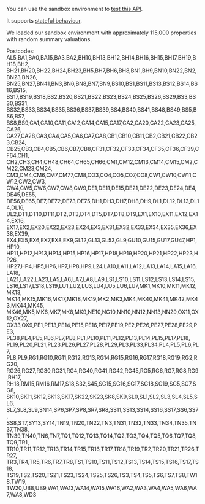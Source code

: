 You can use the sandbox environment to [test this API](https://developer.service.hmrc.gov.uk/api-documentation/docs/testing).

It supports [stateful behaviour](https://developer.service.hmrc.gov.uk/api-documentation/docs/testing/stateful-behaviour).

We loaded our sandbox environment with approximately 115,000 properties with random summary valuations.  

Postcodes:
AL5,BA1,BA0,BA15,BA3,BA2,BH10,BH13,BH12,BH14,BH16,BH15,BH17,BH19,BH18,BH2,
BH21,BH20,BH22,BH24,BH23,BH5,BH7,BH6,BH8,BN1,BH9,BN10,BN22,BN2,BN23,BN26,
BN25,BN27,BN41,BN3,BN6,BN8,BN7,BN9,BS10,BS1,BS11,BS13,BS12,BS14,BS16,BS15,
BS17,BS19,BS18,BS2,BS20,BS21,BS22,BS23,BS24,BS25,BS26,BS29,BS3,BS30,BS31,
BS32,BS33,BS34,BS35,BS36,BS37,BS39,BS4,BS40,BS41,BS48,BS49,BS5,BS6,BS7,
BS8,BS9,CA1,CA10,CA11,CA12,CA14,CA15,CA17,CA2,CA20,CA22,CA23,CA25,CA26,
CA27,CA28,CA3,CA4,CA5,CA6,CA7,CA8,CB1,CB10,CB11,CB2,CB21,CB22,CB23,CB24,
CB25,CB3,CB4,CB5,CB6,CB7,CB8,CF31,CF32,CF33,CF34,CF35,CF36,CF39,CF64,CH1,
CH2,CH3,CH4,CH48,CH64,CH65,CH66,CM1,CM12,CM13,CM14,CM15,CM2,CM22,CM23,CM24,
CM3,CM4,CM6,CM7,CM77,CM8,CO3,CO4,CO5,CO7,CO8,CW1,CW10,CW11,CW12,CW2,CW3,
CW4,CW5,CW6,CW7,CW8,CW9,DE1,DE11,DE15,DE21,DE22,DE23,DE24,DE4,DE45,DE55,
DE56,DE65,DE7,DE72,DE73,DE75,DH1,DH3,DH7,DH8,DH9,DL1,DL12,DL13,DL14,DL16,
DL2,DT1,DT10,DT11,DT2,DT3,DT4,DT5,DT7,DT8,DT9,EX1,EX10,EX11,EX12,EX14,EX16,
EX17,EX2,EX20,EX22,EX23,EX24,EX3,EX31,EX32,EX33,EX34,EX35,EX36,EX38,EX39,
EX4,EX5,EX6,EX7,EX8,EX9,GL12,GL13,GL53,GL9,GU10,GU15,GU17,GU47,HP1,HP10,
HP11,HP12,HP13,HP14,HP15,HP16,HP17,HP18,HP19,HP20,HP21,HP22,HP23,HP26,
HP27,HP4,HP5,HP6,HP7,HP8,HP9,L24,LA10,LA11,LA12,LA13,LA14,LA15,LA16,LA18,
LA21,LA22,LA23,LA5,LA6,LA7,LA8,LA9,LS1,LS10,LS11,LS12,LS13,LS14,LS15,
LS16,LS17,LS18,LS19,LU1,LU2,LU3,LU4,LU5,LU6,LU7,MK1,MK10,MK11,MK12,MK13,
MK14,MK15,MK16,MK17,MK18,MK19,MK2,MK3,MK4,MK40,MK41,MK42,MK43,MK44,MK45,
MK46,MK5,MK6,MK7,MK8,MK9,NE10,NG10,NN10,NN12,NN13,NN29,OX11,OX12,OX27,
OX33,OX9,PE1,PE13,PE14,PE15,PE16,PE17,PE19,PE2,PE26,PE27,PE28,PE29,PE3,
PE38,PE4,PE5,PE6,PE7,PE8,PL1,PL10,PL11,PL12,PL13,PL14,PL15,PL17,PL18,
PL19,PL20,PL21,PL23,PL26,PL27,PL28,PL29,PL3,PL33,PL34,PL4,PL5,PL6,PL7,
PL8,PL9,RG1,RG10,RG11,RG12,RG13,RG14,RG15,RG16,RG17,RG18,RG19,RG2,RG20,
RG26,RG27,RG30,RG31,RG4,RG40,RG41,RG42,RG45,RG5,RG6,RG7,RG8,RG9,RH17,
RH18,RM15,RM16,RM17,S18,S32,S45,SG15,SG16,SG17,SG18,SG19,SG5,SG7,SG8,
SK10,SK11,SK12,SK13,SK17,SK22,SK23,SK8,SK9,SL0,SL1,SL2,SL3,SL4,SL5,SL6,
SL7,SL8,SL9,SN14,SP6,SP7,SP8,SR7,SR8,SS11,SS13,SS14,SS16,SS17,SS6,SS7,
SS8,ST7,SY13,SY14,TN19,TN20,TN22,TN3,TN31,TN32,TN33,TN34,TN35,TN37,TN38,
TN39,TN40,TN6,TN7,TQ1,TQ12,TQ13,TQ14,TQ2,TQ3,TQ4,TQ5,TQ6,TQ7,TQ8,TQ9,TR1,
TR10,TR11,TR12,TR13,TR14,TR15,TR16,TR17,TR18,TR19,TR2,TR20,TR21,TR26,TR27,
TR3,TR4,TR5,TR6,TR7,TR8,TS1,TS10,TS11,TS12,TS13,TS14,TS15,TS16,TS17,TS18,
TS19,TS2,TS20,TS21,TS23,TS24,TS25,TS26,TS3,TS4,TS5,TS6,TS7,TS8,TW18,TW19,
TW20,UB8,UB9,WA1,WA13,WA14,WA15,WA16,WA2,WA3,WA4,WA5,WA6,WA7,WA8,WD3

